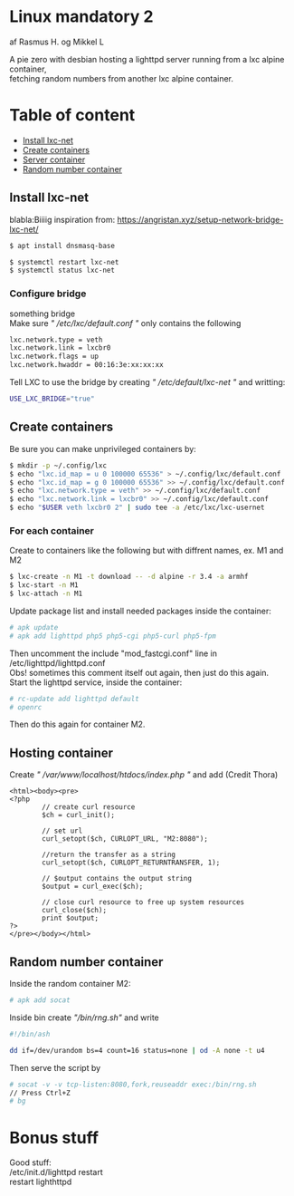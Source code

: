 # Linux mandatory 2
af Rasmus H. og Mikkel L

A pie zero with desbian hosting a lighttpd server running from a lxc alpine container,  
fetching random numbers from another lxc alpine container.

# Table of content
- [Install lxc-net](#install-lxc-net)
- [Create containers](#create-containers)
- [Server container](#hosting-container)
- [Random number container](#random-number-container)
<!-- toc -->

## Install lxc-net
blabla:Biiiig inspiration from: https://angristan.xyz/setup-network-bridge-lxc-net/ 

```sh
$ apt install dnsmasq-base

$ systemctl restart lxc-net
$ systemctl status lxc-net
```
### Configure bridge
something bridge  
Make sure *" /etc/lxc/default.conf "* only contains the following  
```sh
lxc.network.type = veth
lxc.network.link = lxcbr0
lxc.network.flags = up
lxc.network.hwaddr = 00:16:3e:xx:xx:xx
```
Tell LXC to use the bridge by creating *" /etc/default/lxc-net "* and writting:
```sh
USE_LXC_BRIDGE="true"
```

## Create containers
Be sure you can make unprivileged containers by:  

```sh
$ mkdir -p ~/.config/lxc
$ echo "lxc.id_map = u 0 100000 65536" > ~/.config/lxc/default.conf
$ echo "lxc.id_map = g 0 100000 65536" >> ~/.config/lxc/default.conf
$ echo "lxc.network.type = veth" >> ~/.config/lxc/default.conf
$ echo "lxc.network.link = lxcbr0" >> ~/.config/lxc/default.conf
$ echo "$USER veth lxcbr0 2" | sudo tee -a /etc/lxc/lxc-usernet
```
### For each container

Create to containers like the following but with diffrent names, ex. M1 and M2  

```sh
$ lxc-create -n M1 -t download -- -d alpine -r 3.4 -a armhf
$ lxc-start -n M1
$ lxc-attach -n M1
```
Update package list and install needed packages inside the container:    
```sh
# apk update
# apk add lighttpd php5 php5-cgi php5-curl php5-fpm
```
Then uncomment the include "mod_fastcgi.conf" line in /etc/lighttpd/lighttpd.conf  
Obs! sometimes this comment itself out again, then just do this again.  
Start the lighttpd service, inside the container:
```sh
# rc-update add lighttpd default
# openrc
```
Then do this again for container M2.

## Hosting container
Create *" /var/www/localhost/htdocs/index.php "* and add (Credit Thora)
```sh<!DOCTYPE html>
<html><body><pre>
<?php 
        // create curl resource 
        $ch = curl_init(); 
        
        // set url 
        curl_setopt($ch, CURLOPT_URL, "M2:8080"); 
        
        //return the transfer as a string 
        curl_setopt($ch, CURLOPT_RETURNTRANSFER, 1); 
        
        // $output contains the output string 
        $output = curl_exec($ch); 
        
        // close curl resource to free up system resources
        curl_close($ch);
        print $output;
?>
</pre></body></html>
```

## Random number container
Inside the random container M2:
```sh
# apk add socat
```
Inside bin create *"/bin/rng.sh"* and write   
```sh
#!/bin/ash

dd if=/dev/urandom bs=4 count=16 status=none | od -A none -t u4
```
Then serve the script by  
```sh
# socat -v -v tcp-listen:8080,fork,reuseaddr exec:/bin/rng.sh
// Press Ctrl+Z
# bg

```

# Bonus stuff  
Good stuff:  
/etc/init.d/lighttpd restart  
restart lighthttpd
